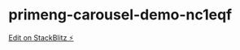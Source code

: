 # primeng-carousel-demo-nc1eqf

[Edit on StackBlitz ⚡️](https://stackblitz.com/edit/primeng-carousel-demo-nc1eqf)
